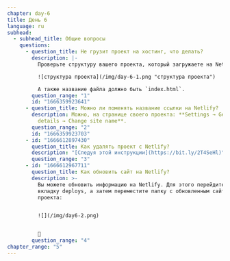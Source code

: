 ```yaml
---
chapter: day-6
title: День 6
language: ru
subhead:
  - subhead_title: Общие вопросы
    questions:
      - question_title: Не грузит проект на хостинг, что делать?
        description: |-
          Проверьте структуру вашего проекта, который загружаете на Netlify:

          ![структура проекта](/img/day-6-1.png "структура проекта")

          А также название файла должно быть `index.html`.
        question_range: "1"
        id: "1666359923641"
      - question_title: Можно ли поменять название ссылки на Netlify?
        description: Можнo, на странице своего проекта: **Settings → General → Site
          details → Change site name**.
        question_range: "2"
        id: "1666359923703"
      - id: "1666612897430"
        question_title: К﻿ак удалять проект с Netlify?
        description: "[Следуя этой инструкции](https://bit.ly/2T4SeHl)"
        question_range: "3"
      - id: "1666612967711"
        question_title: К﻿ак обновить сайт на Netlify?
        description: >-
          Вы можете обновить информацию на Netlify. Для этого перейдите на
          вкладку deploys, а затем переместите папку с обновленным сайтом
          проекта:


          ![](/img/day6-2.png)


          🤩
        question_range: "4"
chapter_range: "5"
---
```

